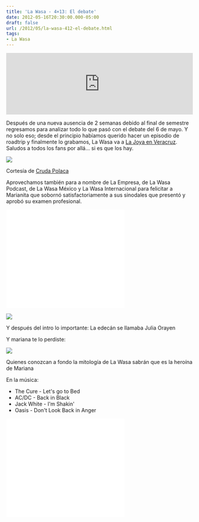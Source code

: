 ```yaml
---
title: 'La Wasa - 4×13: El debate'
date: 2012-05-16T20:30:00.000-05:00
draft: false
url: /2012/05/la-wasa-412-el-debate.html
tags: 
- La Wasa
---
```


<iframe width="100%" height="166" scrolling="no" frameborder="no" src="https://w.soundcloud.com/player/?url=http%3A%2F%2Fapi.soundcloud.com%2Ftracks%2F85040195"></iframe>

Después de una nueva ausencia de 2 semanas debido al final de semestre regresamos para analizar todo lo que pasó con el debate del 6 de mayo. Y no solo eso; desde el principio habíamos querido hacer un episodio de roadtrip y finalmente lo grabamos, La Wasa va a [La Joya en Veracruz](http://g.co/maps/me7g9). Saludos a todos los fans por allá... si es que los hay.

  

[![](https://lh3.ggpht.com/-AXvKoZ12VP0/T59PqFGp9PI/AAAAAAAAAO8/WWzLFNucfXA/s400/Final%25233+1.png)](http://4.bp.blogspot.com/-AXvKoZ12VP0/T59PqFGp9PI/AAAAAAAAAO8/WWzLFNucfXA/s1600/Final%25233+1.png)

Cortesía de [Cruda Polaca](http://www.la-wasa.com/2012/04/cruda-polaca-3-promesas-vacios-y.html)

  

Aprovechamos también para a nombre de La Empresa, de La Wasa Podcast, de La Wasa México y La Wasa Internacional para felicitar a Marianita que sobornó satisfactoriamente a sus sinodales que presentó y aprobó su examen profesional.

  

 <object class="BLOGGER-youtube-video" classid="clsid:D27CDB6E-AE6D-11cf-96B8-444553540000" codebase="http://download.macromedia.com/pub/shockwave/cabs/flash/swflash.cab#version=6,0,40,0" height="266" width="320">
<param name="movie" value="//www.youtube.com/v/CeV8FDThhAY?version=3&amp;f=user_uploads&amp;c=google-webdrive-0&amp;app=youtube_gdata"> 
<param name="bgcolor" value="#FFFFFF"> 
<embed width="320" height="266" src="//www.youtube.com/v/CeV8FDThhAY?version=3&amp;f=user_uploads&amp;c=google-webdrive-0&amp;app=youtube_gdata" type="application/x-shockwave-flash">
</object> 

  

  

  

[![](http://guanabee.com/media/uploads/pictures_of_julia_orayen_the_mexican_presidential_debate_model__former_playboy_playmate_small.jpg)](http://guanabee.com/media/uploads/pictures_of_julia_orayen_the_mexican_presidential_debate_model__former_playboy_playmate_small.jpg)

Y después del intro lo importante: La edecán se llamaba Julia Orayen

Y mariana te lo perdiste:  
  

[![](https://lh3.ggpht.com/-Dt9ree5Zrmo/UKG4UnqvFVI/AAAAAAAACCY/4rYY84vxE-g/s1600/IMG_0592.JPG)](http://3.bp.blogspot.com/-Dt9ree5Zrmo/UKG4UnqvFVI/AAAAAAAACCY/4rYY84vxE-g/s1600/IMG_0592.JPG)

Quienes conozcan a fondo la mitología de La Wasa sabrán que es la heroína de Mariana

  

  
  

En la música:

*   The Cure - Let's go to Bed
*   AC/DC - Back in Black
*   Jack White - I'm Shakin'
*   Oasis - Don't Look Back in Anger

 <object class="BLOGGER-youtube-video" classid="clsid:D27CDB6E-AE6D-11cf-96B8-444553540000" codebase="http://download.macromedia.com/pub/shockwave/cabs/flash/swflash.cab#version=6,0,40,0" height="266" width="320">
<param name="movie" value="//www.youtube.com/v/j6vVP91C3Iw&amp;fs=1&amp;source=uds"> 
<param name="bgcolor" value="#FFFFFF"> 
<embed width="320" height="266" src="//www.youtube.com/v/j6vVP91C3Iw&amp;fs=1&amp;source=uds" type="application/x-shockwave-flash">
</object>